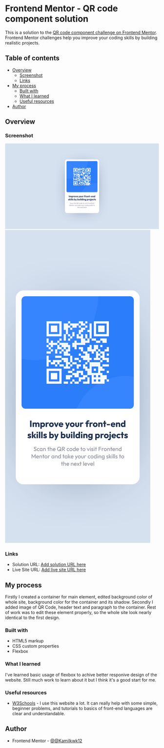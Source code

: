 # Frontend Mentor - QR code component solution

This is a solution to the [QR code component challenge on Frontend Mentor](https://www.frontendmentor.io/challenges/qr-code-component-iux_sIO_H). Frontend Mentor challenges help you improve your coding skills by building realistic projects. 

## Table of contents

- [Overview](#overview)
  - [Screenshot](#screenshot)
  - [Links](#links)
- [My process](#my-process)
  - [Built with](#built-with)
  - [What I learned](#what-i-learned)
  - [Useful resources](#useful-resources)
- [Author](#author)


## Overview

### Screenshot

![](./screenshots/Screenshot1.png)
![](./screenshots/Screenshot2.png)

### Links

- Solution URL: [Add solution URL here](https://your-solution-url.com)
- Live Site URL: [Add live site URL here](https://kamilkwk12.github.io/QR-code-component/)

## My process
  Firstly I created a container for main element, edited background color of whole site, background color for the container and its shadow. Secondly I added image of QR Code, header text and paragraph to the container. Rest of work was to edit these element properly, so the whole site look nearly identical to the first design.

### Built with

- HTML5 markup
- CSS custom properties
- Flexbox

### What I learned

I've learned basic usage of flexbox to achive better responive design of the website. Still much work to learn about it but I think it's a good start for me.

### Useful resources

- [W3Schools](https://www.w3schools.com/css/) - I use this website a lot. It can really help with some simple, beginner problems, and tutorials to basics of front-end languages are clear and understandable.

## Author

- Frontend Mentor - [@@Kamilkwk12](https://www.frontendmentor.io/profile/Kamilkwk12)

